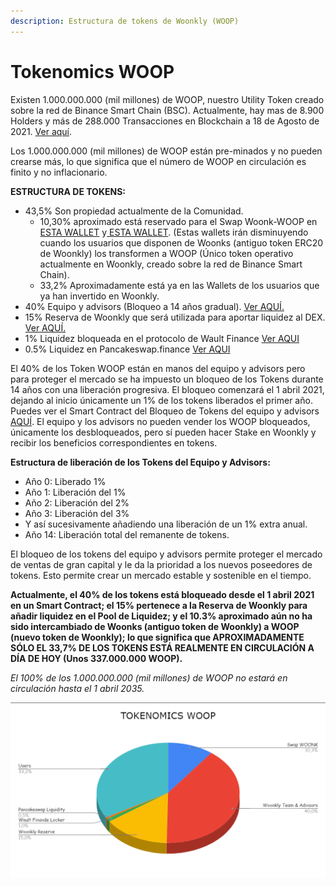 ```yaml
---
description: Estructura de tokens de Woonkly (WOOP)
---
```


# Tokenomics WOOP

Existen 1.000.000.000 \(mil millones\) de WOOP, nuestro Utility Token creado sobre la red de Binance Smart Chain \(BSC\). Actualmente, hay mas de 8.900 Holders y más de 288.000 Transacciones en Blockchain a 18 de Agosto de 2021. [Ver aquí](https://bscscan.com/token/0x8b303d5bbfbbf46f1a4d9741e491e06986894e18).

Los 1.000.000.000 \(mil millones\) de WOOP están pre-minados y no pueden crearse más, lo que significa que el número de WOOP en circulación es finito y no inflacionario.

**ESTRUCTURA DE TOKENS:**

* 43,5% Son propiedad actualmente de la Comunidad.
  * 10,30% aproximado está reservado para el Swap Woonk-WOOP en[ ESTA WALLET](https://bscscan.com/address/0xE7F0c9ac0869B42d37A0a73bD477068e317f42E3) y[ ESTA WALLET](https://bscscan.com/address/0xb6cc7004ffff12bb8d6599aca140799e0f55a6c2). \(Estas wallets irán disminuyendo cuando los usuarios que disponen de Woonks \(antiguo token ERC20 de Woonkly\) los transformen a WOOP \(Único token operativo actualmente en Woonkly, creado sobre la red de Binance Smart Chain\).
  * 33,2% Aproximadamente está ya en las Wallets de los usuarios que ya han invertido en Woonkly.
* 40% Equipo y advisors \(Bloqueo a 14 años gradual\). [Ver AQUÍ.](https://bscscan.com/address/0xcd10B782bb32Cb673b7Fe2E8C9Ec9AeD8f14e8ad)
* 15% Reserva de Woonkly que será utilizada para aportar liquidez al DEX. [Ver AQUÍ.](https://bscscan.com/address/0xba16ae114d1914d1774715a3a553868551250a99)
* 1% Liquidez bloqueada en el protocolo de Wault Finance [Ver AQUI](https://locker.wault.finance/)
* 0.5% Liquidez en Pancakeswap.finance [Ver AQUI](https://bscscan.com/token/0x8b303d5bbfbbf46f1a4d9741e491e06986894e18?a=0x8061ca0d138f371ffd060f9fe7f742e95ceb162e)

El 40% de los Token WOOP están en manos del equipo y advisors pero para proteger el mercado se ha impuesto un bloqueo de los Tokens durante 14 años con una liberación progresiva. El bloqueo comenzará el 1 abril 2021, dejando al inicio únicamente un 1% de los tokens liberados el primer año. Puedes ver el Smart Contract del Bloqueo de Tokens del equipo y advisors [AQUÍ](https://github.com/Woonkly/STAKESmartContractPreRelease/blob/main/Investing.sol). El equipo y los advisors no pueden vender los WOOP bloqueados, únicamente los desbloqueados, pero sí pueden hacer Stake en Woonkly y recibir los beneficios correspondientes en tokens.

**Estructura de liberación de los Tokens del Equipo y Advisors:**

* Año 0: Liberado 1%
* Año 1: Liberación del 1%
* Año 2: Liberación del 2%
* Año 3: Liberación del 3%
* Y así sucesivamente añadiendo una liberación de un 1% extra anual.
* Año 14: Liberación total del remanente de tokens.

El bloqueo de los tokens del equipo y advisors permite proteger el mercado de ventas de gran capital y le da la prioridad a los nuevos poseedores de tokens. Esto permite crear un mercado estable y sostenible en el tiempo.

**Actualmente, el 40% de los tokens está bloqueado desde el 1 abril 2021 en un Smart Contract; el 15% pertenece a la Reserva de Woonkly para añadir liquidez en el Pool de Liquidez; y el 10.3% aproximado aún no ha sido intercambiado de Woonks \(antiguo token de Woonkly\) a WOOP \(nuevo token de Woonkly\); lo que significa que APROXIMADAMENTE SÓLO EL 33,7% DE LOS TOKENS ESTÁ REALMENTE EN CIRCULACIÓN A DÍA DE HOY \(Unos 337.000.000 WOOP\).**

_El 100% de los 1.000.000.000 \(mil millones\) de WOOP no estará en circulación hasta el 1 abril 2035._

![](.gitbook/assets/image%20%288%29.png)



